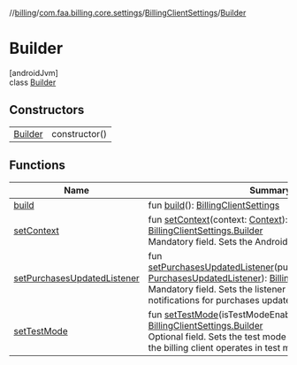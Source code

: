 //[billing](../../../../index.md)/[com.faa.billing.core.settings](../../index.md)/[BillingClientSettings](../index.md)/[Builder](index.md)

# Builder

[androidJvm]\
class [Builder](index.md)

## Constructors

| | |
|---|---|
| [Builder](-builder.md) | constructor() |

## Functions

| Name | Summary |
|---|---|
| [build](build.md) | fun [build](build.md)(): [BillingClientSettings](../index.md) |
| [setContext](set-context.md) | fun [setContext](set-context.md)(context: [Context](https://developer.android.com/reference/kotlin/android/content/Context.html)): [BillingClientSettings.Builder](index.md)<br>Mandatory field. Sets the Android application context. |
| [setPurchasesUpdatedListener](set-purchases-updated-listener.md) | fun [setPurchasesUpdatedListener](set-purchases-updated-listener.md)(purchasesUpdatedListener: [PurchasesUpdatedListener](../../../com.faa.billing.core.api.data.purchase/-purchases-updated-listener/index.md)): [BillingClientSettings.Builder](index.md)<br>Mandatory field. Sets the listener through which notifications for purchases updates will be propagated to. |
| [setTestMode](set-test-mode.md) | fun [setTestMode](set-test-mode.md)(isTestModeEnabled: [Boolean](https://kotlinlang.org/api/latest/jvm/stdlib/kotlin/-boolean/index.html)): [BillingClientSettings.Builder](index.md)<br>Optional field. Sets the test mode flag indicating whether the billing client operates in test mode. |
